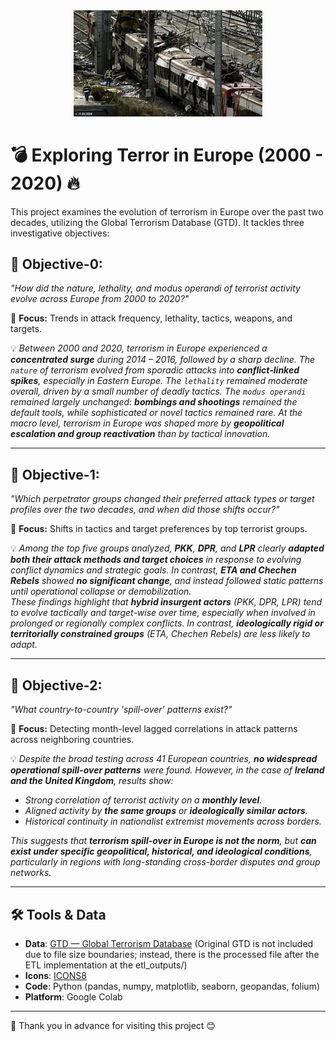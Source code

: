 <div align='center'>
<img src="https://github.com/geoav74/Exploring_Terror_in_EU_2000-2020/blob/main/images/madrid_terror.jpeg" alt="terrorist incident in Madrid Spain" width="60%" height=auto>
</div>

# &#128163; Exploring Terror in Europe (2000 - 2020) &#128293;


This project examines the evolution of terrorism in Europe over the past two decades, utilizing the Global Terrorism Database (GTD). It tackles three investigative objectives:

## &#127919; Objective-0: 
_"How did the nature, lethality, and modus operandi of terrorist activity evolve across Europe from 2000 to 2020?"_

&#128270; **Focus:** Trends in attack frequency, lethality, tactics, weapons, and targets.

&#128161; *Between 2000 and 2020, terrorism in Europe experienced a **concentrated surge** during 2014 &ndash; 2016, followed by a sharp decline. The `nature` of terrorism evolved from sporadic attacks into **conflict-linked spikes**, especially in Eastern Europe. The `lethality` remained moderate overall, driven by a small number of deadly tactics. The `modus operandi` remained largely unchanged: **bombings and shootings** remained the default tools, while sophisticated or novel tactics remained rare. At the macro level, terrorism in Europe was shaped more by **geopolitical escalation and group reactivation** than by tactical innovation.*

---

## &#127919; Objective-1:
_"Which perpetrator groups changed their preferred attack types or target profiles over the two decades, and when did those shifts occur?"_

&#128270; **Focus:** Shifts in tactics and target preferences by top terrorist groups.

&#128161; *Among the top five groups analyzed, **PKK**, **DPR**, and **LPR** clearly **adapted both their attack methods and target choices** in response to evolving conflict dynamics and strategic goals. In contrast, **ETA and Chechen Rebels** showed **no significant change**, and instead followed static patterns until operational collapse or demobilization.<br>
These findings highlight that **hybrid insurgent actors** (PKK, DPR, LPR) tend to evolve tactically and target-wise over time, especially when involved in prolonged or regionally complex conflicts. In contrast, **ideologically rigid or territorially constrained groups** (ETA, Chechen Rebels) are less likely to adapt.*

---

## &#127919; Objective-2:
_"What country-to-country 'spill-over' patterns exist?"_

&#128270; **Focus:** Detecting month-level lagged correlations in attack patterns across neighboring countries.

&#128161; *Despite the broad testing across 41 European countries, **no widespread operational spill-over patterns** were found. However, in the case of **Ireland and the United Kingdom**, results show:*
- *Strong correlation of terrorist activity on a **monthly level**.*
- *Aligned activity by **the same groups** or **ideologically similar actors**.*
- *Historical continuity in nationalist extremist movements across borders.*

*This suggests that **terrorism spill-over in Europe is not the norm**, but **can exist under specific geopolitical, historical, and ideological conditions**, particularly in regions with long-standing cross-border disputes and group networks.*

---

## &#128736; Tools & Data

- **Data**: [GTD &mdash; Global Terrorism Database](https://www.start.umd.edu/data-tools/GTD) (Original GTD is not included due to file size boundaries; instead, there is the processed file after the ETL implementation at the etl_outputs/)
- **Icons**: [ICONS8](https://icons8.com/)
- **Code**: Python (pandas, numpy, matplotlib, seaborn, geopandas, folium)
- **Platform**: Google Colab

---

&#128591; Thank you in advance for visiting this project &#128522;
